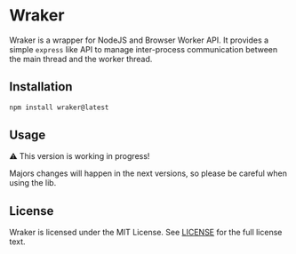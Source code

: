 # Wraker

Wraker is a wrapper for NodeJS and Browser Worker API. It provides a simple `express` like API to manage inter-process communication between the main thread and the worker thread.

## Installation

```bash
npm install wraker@latest
```

## Usage

⚠ This version is working in progress!

Majors changes will happen in the next versions, so please be careful when using the lib.

## License

Wraker is licensed under the MIT License. See [LICENSE](LICENSE) for the full license text.
